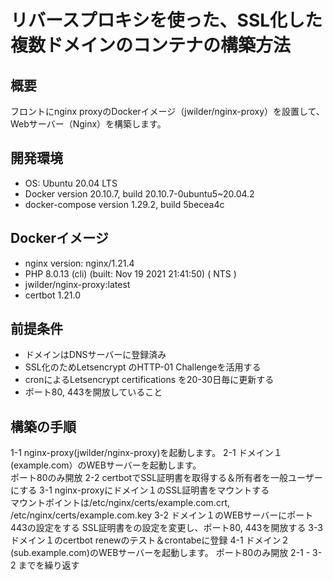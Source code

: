 # リバースプロキシを使った、SSL化した複数ドメインのコンテナの構築方法

## 概要
フロントにnginx proxyのDockerイメージ（jwilder/nginx-proxy）を設置して、Webサーバー（Nginx）を構築します。

## 開発環境
- OS: Ubuntu 20.04 LTS
- Docker version 20.10.7, build 20.10.7-0ubuntu5~20.04.2
- docker-compose version 1.29.2, build 5becea4c

## Dockerイメージ
- nginx version: nginx/1.21.4
- PHP 8.0.13 (cli) (built: Nov 19 2021 21:41:50) ( NTS )
- jwilder/nginx-proxy:latest
- certbot 1.21.0

## 前提条件
- ドメインはDNSサーバーに登録済み
- SSL化のためLetsencrypt のHTTP-01 Challengeを活用する
- cronによるLetsencrypt certifications を20-30日毎に更新する
- ポート80, 443を開放していること

## 構築の手順
1-1 nginx-proxy(jwilder/nginx-proxy)を起動します。
2-1 ドメイン１(example.com）のWEBサーバーを起動します。\
  ポート80のみ開放
2-2 certbotでSSL証明書を取得する＆所有者を一般ユーザーにする
3-1 nginx-proxyにドメイン１のSSL証明書をマウントする\
  マウントポイントは/etc/nginx/certs/example.com.crt, /etc/nginx/certs/example.com.key
3-2 ドメイン１のWEBサーバーにポート443の設定をする 
 SSL証明書をの設定を変更し、ポート80, 443を開放する
3-3 ドメイン１のcertbot renewのテスト＆crontabeに登録
4-1 ドメイン２(sub.example.com)のWEBサーバーを起動します。 
 ポート80のみ開放
2-1 - 3-2 までを繰り返す
